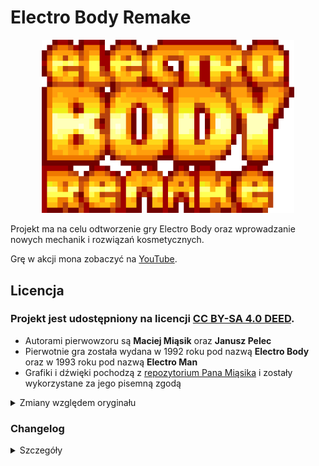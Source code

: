 # Electro Body Remake

<p align="center">
<img src=Documentation/ElectroBodyRemakeLogo.png width=80%/>
</p>

Projekt ma na celu odtworzenie gry Electro Body oraz wprowadzanie nowych mechanik i rozwiązań kosmetycznych.

Grę w akcji mona zobaczyć na [YouTube](https://www.youtube.com/@admi126n/videos).

## Licencja

### Projekt jest udostępniony na licencji [**CC BY-SA 4.0 DEED**](https://creativecommons.org/licenses/by-sa/4.0/deed.pl).

- Autorami pierwowzoru są **Maciej Miąsik** oraz **Janusz Pelec**
- Pierwotnie gra została wydana w 1992 roku pod nazwą **Electro Body** oraz w 1993 roku pod nazwą **Electro Man**
- Grafiki i dźwięki pochodzą z [repozytorium Pana Miąsika](https://github.com/tosiabunio/pyelectroman) i zostały wykorzystane za jego pisemną zgodą

<details>
<summary> Zmiany względem oryginału </summary>

- Nowa mechanika wyciągania i chowania broni
- Zmiana tekstur przeciwników, oraz elementów dekoracyjnych (głównie wprowadzenie przezroczystości)
- Zmiana animacji teleportacji Jacka
- Zmiana wyglądu menu pauzy
- Dodane menu główne
- Dodany poziom *Tutorial*
- Zmiana wyglądu wskaźnika temperatury broni
- Zmiana umiejscowienia i wyglądu wskaźnika czipów
- Dodanie moliwości sterowania padem (i moliwości sterowania prędkością ruchu Jacka)
- Zmiana pracy kamery (wprowadzenie płynności)
- Dodany efekt cząsteczkowy (rura na pierwszym poziomie)
- Dodanie grafik i animacji Jacka bez broni

#### Wygląd gry oraz porównania z oryginałem przedstawiane są w [filmach na YouTube](https://youtube.com/@admi126n?si=WHZGn_uWMc3rx_rM).

</details>

### Changelog
<details>
<summary> Szczegóły </summary>

- Beta v1.1 - Drugi poziom i mechanika zapisu stanu gry
- Beta v0.7 - Pierwszy poziom
- Alpha v0.6 - Praca kamery i interfejs
- Pre-alpha v0.5 - Mechanika zmiany punktu odrodzenia
- Pre-alpha v0.4 - Pierwszy przeciwnik i pierwsza armatka
- Pre-alpha v0.3.1 - Poprawki błędów i dodanie brakujących funkcjonalności
- Pre-alpha v0.3 - Mechanika teleportacji gracza: teleportery na poziomie i teleporter wyjścia z poziomu
- Pre-alpha v0.2 - Mechanika strzelania: podnoszenie, chowanie i wyciąganie broni
- Pre-alpha v0.1 - Sterowanie postacią

</details>
